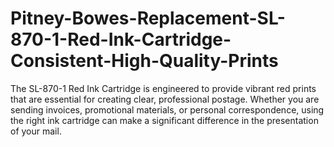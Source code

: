 # Pitney-Bowes-Replacement-SL-870-1-Red-Ink-Cartridge-Consistent-High-Quality-Prints
The SL-870-1 Red Ink Cartridge is engineered to provide vibrant red prints that are essential for creating clear, professional postage. Whether you are sending invoices, promotional materials, or personal correspondence, using the right ink cartridge can make a significant difference in the presentation of your mail.
